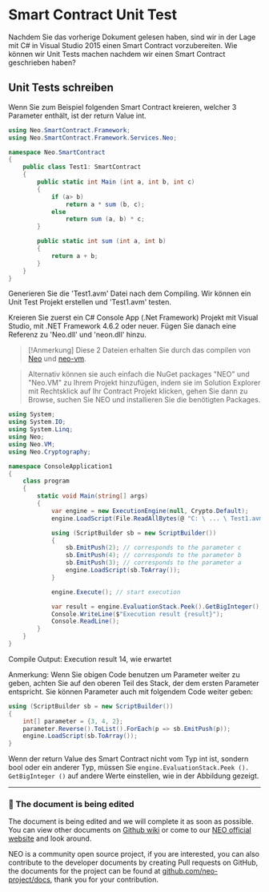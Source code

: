# Smart Contract Unit Test

Nachdem Sie das vorherige Dokument gelesen haben, sind wir in der Lage mit C# in Visual Studio 2015 einen Smart Contract vorzubereiten. Wie können wir Unit Tests machen nachdem wir einen Smart Contract geschrieben haben?

## Unit Tests schreiben

Wenn Sie zum Beispiel folgenden Smart Contract kreieren, welcher 3 Parameter enthält, ist der return Value int.


```c#
using Neo.SmartContract.Framework;
using Neo.SmartContract.Framework.Services.Neo;

namespace Neo.SmartContract
{
    public class Test1: SmartContract
    {
        public static int Main (int a, int b, int c)
        {
            if (a> b)
                return a * sum (b, c);
            else
                return sum (a, b) * c;
        }

        public static int sum (int a, int b)
        {
            return a + b;
        }
    }
}
```

Generieren Sie die 'Test1.avm' Datei nach dem Compiling. Wir können ein Unit Test Projekt erstellen und 'Test1.avm' testen.

Kreieren Sie zuerst ein C# Console App (.Net Framework) Projekt mit Visual Studio, mit .NET Framework 4.6.2 oder neuer. Fügen Sie danach eine Referenz zu 'Neo.dll' und 'neon.dll' hinzu.

> [!Anmerkung]
> Diese 2 Dateien erhalten Sie durch das compilen von [Neo](https://github.com/neo-project/neo) und [neo-vm](https://github.com/neo-project/neo-vm).

> Alternativ können sie auch einfach die NuGet packages "NEO" und "Neo.VM" zu Ihrem Projekt hinzufügen, indem sie im Solution Explorer mit Rechtsklick auf Ihr Contract Projekt klicken, gehen Sie dann zu Browse, suchen Sie NEO und installieren Sie die benötigten Packages.

```c#
using System;
using System.IO;
using System.Linq;
using Neo;
using Neo.VM;
using Neo.Cryptography;

namespace ConsoleApplication1
{
    class program
    {
        static void Main(string[] args)
        {
            var engine = new ExecutionEngine(null, Crypto.Default);
            engine.LoadScript(File.ReadAllBytes(@ "C: \ ... \ Test1.avm"));

            using (ScriptBuilder sb = new ScriptBuilder())
            {
                sb.EmitPush(2); // corresponds to the parameter c
                sb.EmitPush(4); // corresponds to the parameter b
                sb.EmitPush(3); // corresponds to the parameter a
                engine.LoadScript(sb.ToArray());
            }

            engine.Execute(); // start execution

            var result = engine.EvaluationStack.Peek().GetBigInteger(); // set the return value here
            Console.WriteLine($"Execution result {result}");
            Console.ReadLine();
        }
    }
}
```

Compile Output: Execution result 14, wie erwartet

Anmerkung: Wenn Sie obigen Code benutzen um Parameter weiter zu geben, achten Sie auf den oberen Teil des Stack, der dem ersten Parameter entspricht. Sie können Parameter auch mit folgendem Code weiter geben:


```c#
using (ScriptBuilder sb = new ScriptBuilder())
{
    int[] parameter = {3, 4, 2};
    parameter.Reverse().ToList().ForEach(p => sb.EmitPush(p));
    engine.LoadScript(sb.ToArray());
}
```

Wenn der return Value des Smart Contract nicht vom Typ int ist, sondern bool oder ein anderer Typ, müssen Sie `engine.EvaluationStack.Peek (). GetBigInteger ()` auf andere Werte einstellen, wie in der Abbildung gezeigt.

[](/assets/test_1.jpg)

------

### 📖 The document is being edited

The document is being edited and we will complete it as soon as possible. You can view other documents on [Github wiki](https://github.com/neo-project/neo/wiki) or come to our [NEO official website](http://www.neo.org) and look around.

NEO is a community open source project, if you are interested, you can also contribute to the developer documents by creating Pull requests on GitHub, the documents for the project can be found at [github.com/neo-project/docs](https://github.com/neo-project/docs), thank you for your contribution.


